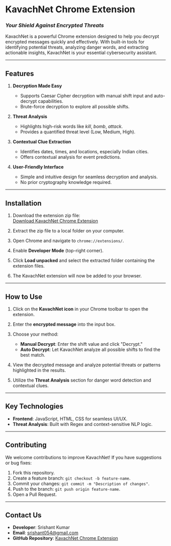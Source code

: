 # **KavachNet Chrome Extension**  
### *Your Shield Against Encrypted Threats*  

KavachNet is a powerful Chrome extension designed to help you decrypt encrypted messages quickly and effectively. With built-in tools for identifying potential threats, analyzing danger words, and extracting actionable insights, KavachNet is your essential cybersecurity assistant.

---

## **Features**  

1. **Decryption Made Easy**  
   - Supports Caesar Cipher decryption with manual shift input and auto-decrypt capabilities.  
   - Brute-force decryption to explore all possible shifts.  

2. **Threat Analysis**  
   - Highlights high-risk words like *kill*, *bomb*, *attack*.  
   - Provides a quantified threat level (Low, Medium, High).  

3. **Contextual Clue Extraction**  
   - Identifies dates, times, and locations, especially Indian cities.  
   - Offers contextual analysis for event predictions.  

4. **User-Friendly Interface**  
   - Simple and intuitive design for seamless decryption and analysis.  
   - No prior cryptography knowledge required.

---

## **Installation**  

1. Download the extension zip file:  
   [Download KavachNet Chrome Extension](https://github.com/SrishantKumar/KavachNet-ChromeExtension/releases/download/KavachNetChromeExtension/Net.-.Extension.zip)  

2. Extract the zip file to a local folder on your computer.  

3. Open Chrome and navigate to `chrome://extensions/`.  

4. Enable **Developer Mode** (top-right corner).  

5. Click **Load unpacked** and select the extracted folder containing the extension files.  

6. The KavachNet extension will now be added to your browser.  

---

## **How to Use**  

1. Click on the **KavachNet icon** in your Chrome toolbar to open the extension.  

2. Enter the **encrypted message** into the input box.  

3. Choose your method:  
   - **Manual Decrypt**: Enter the shift value and click "Decrypt."  
   - **Auto Decrypt**: Let KavachNet analyze all possible shifts to find the best match.  

4. View the decrypted message and analyze potential threats or patterns highlighted in the results.  

5. Utilize the **Threat Analysis** section for danger word detection and contextual clues.  

---

## **Key Technologies**  

- **Frontend**: JavaScript, HTML, CSS for seamless UI/UX.  
- **Threat Analysis**: Built with Regex and context-sensitive NLP logic.  

---

## **Contributing**  

We welcome contributions to improve KavachNet! If you have suggestions or bug fixes:  
1. Fork this repository.  
2. Create a feature branch: `git checkout -b feature-name`.  
3. Commit your changes: `git commit -m "Description of changes"`.  
4. Push to the branch: `git push origin feature-name`.  
5. Open a Pull Request.  

---

## **Contact Us**  

- **Developer**: Srishant Kumar  
- **Email**: srishant054@gmail.com  
- **GitHub Repository**: [KavachNet Chrome Extension](https://github.com/SrishantKumar/KavachNet-ChromeExtension)  

